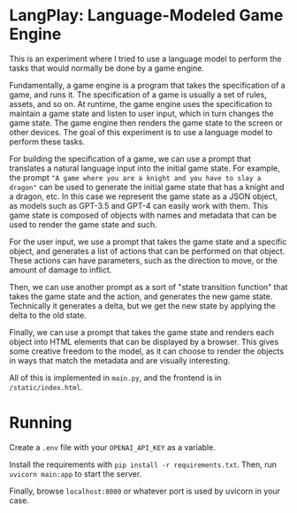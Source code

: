 # LangPlay: Language-Modeled Game Engine

This is an experiment where I tried to use a language model to perform the
tasks that would normally be done by a game engine. 

Fundamentally, a game engine is a program that takes the specification of a 
game, and runs it. The specification of a game is usually a set of rules,
assets, and so on. At runtime, the game engine uses the specification 
to maintain a game state and listen to user input, which in turn changes
the game state. The game engine then renders the game state to the screen 
or other devices. The goal of this experiment is to use a language model
to perform these tasks.

For building the specification of a game, we can use a prompt that translates
a natural language input into the initial game state. For example, the prompt
`"A game where you are a knight and you have to slay a dragon"` can be used
to generate the initial game state that has a knight and a dragon, etc. In 
this case we represent the game state as a JSON object, as models such as
GPT-3.5 and GPT-4 can easily work with them. This game state is composed
of objects with names and metadata that can be used to render the game state
and such. 

For the user input, we use a prompt that takes the game state and a specific
object, and generates a list of actions that can be performed on that object.
These actions can have parameters, such as the direction to move, or the
amount of damage to inflict. 

Then, we can use another prompt as a sort of "state transition function" that
takes the game state and the action, and generates the new game state. 
Technically it generates a delta, but we get the new state by applying the
delta to the old state. 

Finally, we can use a prompt that takes the game state and renders each object
into HTML elements that can be displayed by a browser. This gives some creative
freedom to the model, as it can choose to render the objects in ways that
match the metadata and are visually interesting.

All of this is implemented in `main.py`, and the frontend is in 
`/static/index.html`.

# Running 

Create a `.env` file with your `OPENAI_API_KEY` as a variable. 

Install the requirements with `pip install -r requirements.txt`. Then, run
`uvicorn main:app` to start the server. 

Finally, browse `localhost:8000` or whatever port is used by uvicorn in your
case.